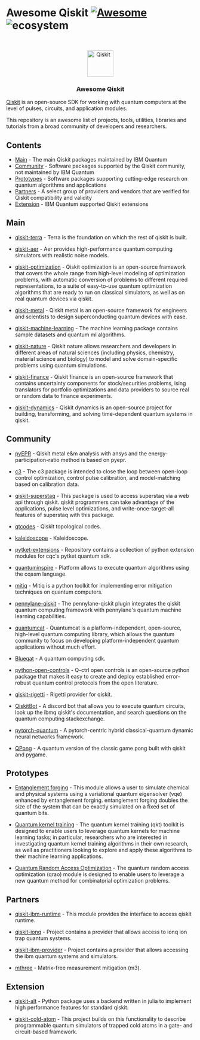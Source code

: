<!--lint ignore double-link-->

# Awesome Qiskit [![Awesome](https://awesome.re/badge.svg)](https://awesome.re) ![ecosystem](https://img.shields.io/badge/Qiskit-Ecosystem-blueviolet) 

<!--lint enable double-link-->

<br />
<p align="center">
  <p align="center">
    <a href="https://qiskit.org/">
      <img alt="Qiskit" src="https://qiskit.org/images/qiskit-logo.png" width="70" />
    </a>
  </p>
  <h3 align="center">Awesome Qiskit</h3>
</p>

[Qiskit](https://qiskit.org/) is an open-source SDK for working with quantum computers at the level of pulses, circuits, and application modules.

This repository is an awesome list of projects, tools, utilities, libraries and tutorials from a broad community of developers and researchers.

## Contents

* [Main](#main) - The main Qiskit packages maintained by IBM Quantum
* [Community](#community) - Software packages supported by the Qiskit community, not maintained by IBM Quantum
* [Prototypes](#prototypes) - Software packages supporting cutting-edge research on quantum algorithms and applications
* [Partners](#partners) - A select group of providers and vendors that are verified for Qiskit compatibility and validity
* [Extension](#extension) - IBM Quantum supported Qiskit extensions


## Main


* [qiskit-terra](https://github.com/Qiskit/qiskit-terra) - Terra is the foundation on which the rest of qiskit is built.

* [qiskit-aer](https://github.com/Qiskit/qiskit-aer) - Aer provides high-performance quantum computing simulators with realistic noise models.

* [qiskit-optimization](https://github.com/Qiskit/qiskit-optimization) - Qiskit optimization is an open-source framework that covers the whole range from high-level modeling of optimization problems, with automatic conversion of problems to different required representations, to a suite of easy-to-use quantum optimization algorithms that are ready to run on classical simulators, as well as on real quantum devices via qiskit.

* [qiskit-metal](https://github.com/Qiskit/qiskit-metal) - Qiskit metal is an open-source framework for engineers and scientists to design superconducting quantum devices with ease.

* [qiskit-machine-learning](https://github.com/Qiskit/qiskit-machine-learning) - The machine learning package contains sample datasets and quantum ml algorithms.

* [qiskit-nature](https://github.com/Qiskit/qiskit-nature) - Qiskit nature allows researchers and developers in different areas of natural sciences (including physics, chemistry, material science and biology) to model and solve domain-specific problems using quantum simulations.

* [qiskit-finance](https://github.com/Qiskit/qiskit-finance) - Qiskit finance is an open-source framework that contains uncertainty components for stock/securities problems, ising translators for portfolio optimizations and data providers to source real or random data to finance experiments.

* [qiskit-dynamics](https://github.com/Qiskit/qiskit-dynamics) - Qiskit dynamics is an open-source project for building, transforming, and solving time-dependent quantum systems in qiskit.


## Community


* [pyEPR](https://github.com/zlatko-minev/pyEPR) - Qiskit metal e&m analysis with ansys and the energy-participation-ratio method is based on pyepr.

* [c3](https://github.com/q-optimize/c3) - The c3 package is intended to close the loop between open-loop control optimization, control pulse calibration, and model-matching based on calibration data.

* [qiskit-superstaq](https://github.com/SupertechLabs/qiskit-superstaq) - This package is used to access superstaq via a web api through qiskit. qiskit programmers can take advantage of the applications, pulse level optimizations, and write-once-target-all features of superstaq with this package.

* [qtcodes](https://github.com/yaleqc/qtcodes) - Qiskit topological codes.

* [kaleidoscope](https://github.com/QuSTaR/kaleidoscope) - Kaleidoscope.

* [pytket-extensions](https://github.com/CQCL/pytket-extensions) - Repository contains a collection of python extension modules for cqc's pytket quantum sdk.

* [quantuminspire](https://github.com/QuTech-Delft/quantuminspire) - Platform allows to execute quantum algorithms using the cqasm language.

* [mitiq](https://github.com/unitaryfund/mitiq) - Mitiq is a python toolkit for implementing error mitigation techniques on quantum computers.

* [pennylane-qiskit](https://github.com/PennyLaneAI/pennylane-qiskit) - The pennylane-qiskit plugin integrates the qiskit quantum computing framework with pennylane's quantum machine learning capabilities.

* [quantumcat](https://github.com/artificial-brain/quantumcat) - Quantumcat is a platform-independent, open-source, high-level quantum computing library, which allows the quantum community to focus on developing platform-independent quantum applications without much effort.

* [Blueqat](https://github.com/Blueqat/Blueqat) - A quantum computing sdk.

* [python-open-controls](https://github.com/qctrl/python-open-controls) - Q-ctrl open controls is an open-source python package that makes it easy to create and deploy established error-robust quantum control protocols from the open literature.

* [qiskit-rigetti](https://github.com/rigetti/qiskit-rigetti) - Rigetti provider for qiskit.

* [QiskitBot](https://github.com/infiniteregrets/QiskitBot) - A discord bot that allows you to execute quantum circuits, look up the ibmq qiskit's documentation, and search questions on the quantum computing stackexchange.

* [pytorch-quantum](https://github.com/mit-han-lab/pytorch-quantum) - A pytorch-centric hybrid classical-quantum dynamic neural networks framework.

* [QPong](https://github.com/HuangJunye/QPong) - A quantum version of the classic game pong built with qiskit and pygame.


## Prototypes


* [Entanglement forging](https://github.com/qiskit-community/prototype-entanglement-forging) - This module allows a user to simulate chemical and physical systems using a variational quantum eigensolver (vqe) enhanced by entanglement forging. entanglement forging doubles the size of the system that can be exactly simulated on a fixed set of quantum bits.

* [Quantum kernel training](https://github.com/qiskit-community/prototype-quantum-kernel-training) - The quantum kernel training (qkt) toolkit is designed to enable users to leverage quantum kernels for machine learning tasks; in particular, researchers who are interested in investigating quantum kernel training algorithms in their own research, as well as practitioners looking to explore and apply these algorithms to their machine learning applications.

* [Quantum Random Access Optimization](https://github.com/qiskit-community/prototype-qrao) - The quantum random access optimization (qrao) module is designed to enable users to leverage a new quantum method for combinatorial optimization problems.


## Partners


* [qiskit-ibm-runtime](https://github.com/qiskit/qiskit-ibm-runtime) - This module provides the interface to access qiskit runtime.

* [qiskit-ionq](https://github.com/Qiskit-Partners/qiskit-ionq) - Project contains a provider that allows access to ionq ion trap quantum systems.

* [qiskit-ibm-provider](https://github.com/Qiskit/qiskit-ibm-provider) - Project contains a provider that allows accessing the ibm quantum systems and simulators.

* [mthree](https://github.com/Qiskit-Partners/mthree) - Matrix-free measurement mitigation (m3).


## Extension


* [qiskit-alt](https://github.com/Qiskit-Extensions/qiskit-alt) - Python package uses a backend written in julia to implement high performance features for standard qiskit.

* [qiskit-cold-atom](https://github.com/Qiskit-Extensions/qiskit-cold-atom) - This project builds on this functionality to describe programmable quantum simulators of trapped cold atoms in a gate- and circuit-based framework.


